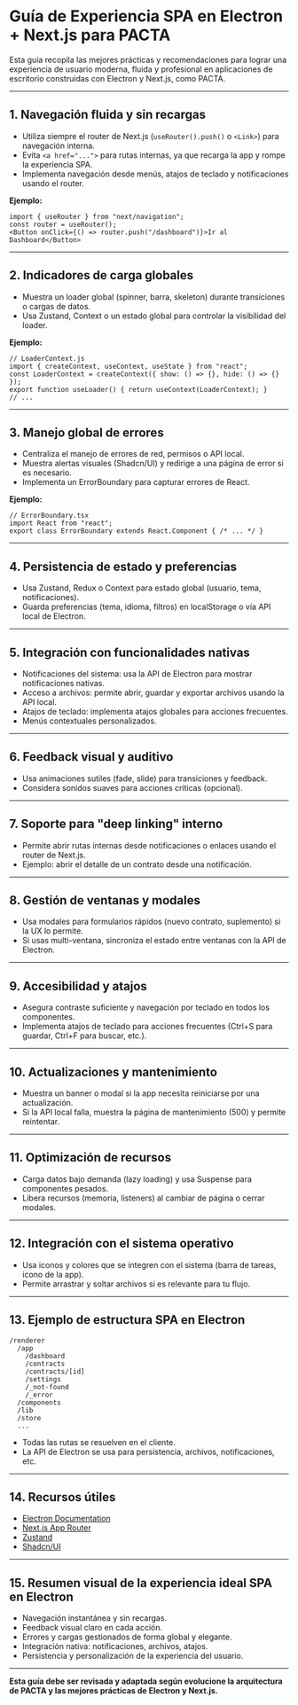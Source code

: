 # Guía de Experiencia SPA en Electron + Next.js para PACTA

Esta guía recopila las mejores prácticas y recomendaciones para lograr una experiencia de usuario moderna, fluida y profesional en aplicaciones de escritorio construidas con Electron y Next.js, como PACTA.

---

## 1. Navegación fluida y sin recargas
- Utiliza siempre el router de Next.js (`useRouter().push()` o `<Link>`) para navegación interna.
- Evita `<a href="...">` para rutas internas, ya que recarga la app y rompe la experiencia SPA.
- Implementa navegación desde menús, atajos de teclado y notificaciones usando el router.

**Ejemplo:**
```tsx
import { useRouter } from "next/navigation";
const router = useRouter();
<Button onClick={() => router.push("/dashboard")}>Ir al Dashboard</Button>
```

---

## 2. Indicadores de carga globales
- Muestra un loader global (spinner, barra, skeleton) durante transiciones o cargas de datos.
- Usa Zustand, Context o un estado global para controlar la visibilidad del loader.

**Ejemplo:**
```tsx
// LoaderContext.js
import { createContext, useContext, useState } from "react";
const LoaderContext = createContext({ show: () => {}, hide: () => {} });
export function useLoader() { return useContext(LoaderContext); }
// ...
```

---

## 3. Manejo global de errores
- Centraliza el manejo de errores de red, permisos o API local.
- Muestra alertas visuales (Shadcn/UI) y redirige a una página de error si es necesario.
- Implementa un ErrorBoundary para capturar errores de React.

**Ejemplo:**
```tsx
// ErrorBoundary.tsx
import React from "react";
export class ErrorBoundary extends React.Component { /* ... */ }
```

---

## 4. Persistencia de estado y preferencias
- Usa Zustand, Redux o Context para estado global (usuario, tema, notificaciones).
- Guarda preferencias (tema, idioma, filtros) en localStorage o vía API local de Electron.

---

## 5. Integración con funcionalidades nativas
- Notificaciones del sistema: usa la API de Electron para mostrar notificaciones nativas.
- Acceso a archivos: permite abrir, guardar y exportar archivos usando la API local.
- Atajos de teclado: implementa atajos globales para acciones frecuentes.
- Menús contextuales personalizados.

---

## 6. Feedback visual y auditivo
- Usa animaciones sutiles (fade, slide) para transiciones y feedback.
- Considera sonidos suaves para acciones críticas (opcional).

---

## 7. Soporte para "deep linking" interno
- Permite abrir rutas internas desde notificaciones o enlaces usando el router de Next.js.
- Ejemplo: abrir el detalle de un contrato desde una notificación.

---

## 8. Gestión de ventanas y modales
- Usa modales para formularios rápidos (nuevo contrato, suplemento) si la UX lo permite.
- Si usas multi-ventana, sincroniza el estado entre ventanas con la API de Electron.

---

## 9. Accesibilidad y atajos
- Asegura contraste suficiente y navegación por teclado en todos los componentes.
- Implementa atajos de teclado para acciones frecuentes (Ctrl+S para guardar, Ctrl+F para buscar, etc.).

---

## 10. Actualizaciones y mantenimiento
- Muestra un banner o modal si la app necesita reiniciarse por una actualización.
- Si la API local falla, muestra la página de mantenimiento (500) y permite reintentar.

---

## 11. Optimización de recursos
- Carga datos bajo demanda (lazy loading) y usa Suspense para componentes pesados.
- Libera recursos (memoria, listeners) al cambiar de página o cerrar modales.

---

## 12. Integración con el sistema operativo
- Usa iconos y colores que se integren con el sistema (barra de tareas, icono de la app).
- Permite arrastrar y soltar archivos si es relevante para tu flujo.

---

## 13. Ejemplo de estructura SPA en Electron

```
/renderer
  /app
    /dashboard
    /contracts
    /contracts/[id]
    /settings
    /_not-found
    /_error
  /components
  /lib
  /store
  ...
```
- Todas las rutas se resuelven en el cliente.
- La API de Electron se usa para persistencia, archivos, notificaciones, etc.

---

## 14. Recursos útiles
- [Electron Documentation](https://www.electronjs.org/docs)
- [Next.js App Router](https://nextjs.org/docs/app)
- [Zustand](https://docs.pmnd.rs/zustand/getting-started/introduction)
- [Shadcn/UI](https://ui.shadcn.com/)

---

## 15. Resumen visual de la experiencia ideal SPA en Electron
- Navegación instantánea y sin recargas.
- Feedback visual claro en cada acción.
- Errores y cargas gestionados de forma global y elegante.
- Integración nativa: notificaciones, archivos, atajos.
- Persistencia y personalización de la experiencia del usuario.

---

**Esta guía debe ser revisada y adaptada según evolucione la arquitectura de PACTA y las mejores prácticas de Electron y Next.js.** 